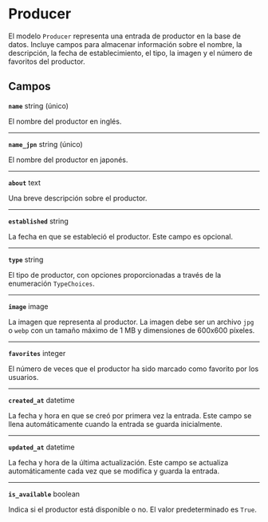 # Producer <Badge type="danger" text="model" />

El modelo `Producer` representa una entrada de productor en la base de datos. Incluye campos para almacenar información sobre el nombre, la descripción, la fecha de establecimiento, el tipo, la imagen y el número de favoritos del productor.

## Campos

**`name`** string (único)

El nombre del productor en inglés.

---

**`name_jpn`** string (único)

El nombre del productor en japonés.

---

**`about`** text

Una breve descripción sobre el productor.

---

**`established`** string

La fecha en que se estableció el productor. Este campo es opcional.

---

**`type`** string

El tipo de productor, con opciones proporcionadas a través de la enumeración `TypeChoices`.

---

**`image`** image

La imagen que representa al productor. La imagen debe ser un archivo `jpg` o `webp` con un tamaño máximo de 1 MB y dimensiones de 600x600 píxeles.

---

**`favorites`** integer

El número de veces que el productor ha sido marcado como favorito por los usuarios.

---

**`created_at`** datetime

La fecha y hora en que se creó por primera vez la entrada. Este campo se llena automáticamente cuando la entrada se guarda inicialmente.

---

**`updated_at`** datetime

La fecha y hora de la última actualización. Este campo se actualiza automáticamente cada vez que se modifica y guarda la entrada.

---

**`is_available`** boolean

Indica si el productor está disponible o no. El valor predeterminado es `True`.
